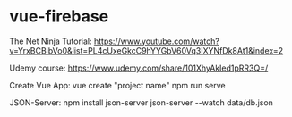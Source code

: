 # vue-firebase
 
 The Net Ninja
 Tutorial: https://www.youtube.com/watch?v=YrxBCBibVo0&list=PL4cUxeGkcC9hYYGbV60Vq3IXYNfDk8At1&index=2

 Udemy course:
 https://www.udemy.com/share/101XhyAkIed1pRR3Q=/

 Create Vue App:
 vue create "project name"
 npm run serve

 JSON-Server:
 npm install json-server
 json-server --watch data/db.json
 
